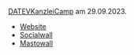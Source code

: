 [DATEVKanzleiCamp](https://www.datev.de/web/de/aktuelles/veranstaltungen/datev-kanzleicamp/) am 29.09.2023.

- [Website](https://www.datev.de/web/de/aktuelles/veranstaltungen/datev-kanzleicamp/)
- [Socialwall](https://my.walls.io/DATEVKanzleiCamp)
- [Mastowall](https://cogneon.github.io/digital-asset-pool/datevkanzleicamp23/mastowall/)